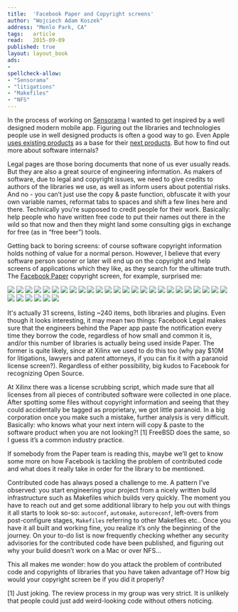```yaml
---
title:	'Facebook Paper and Copyright screens'
author: "Wojciech Adam Koszek"
address: "Menlo Park, CA"
tags:	article
read:	2015-09-09
published: true
layout:	layout_book
ads:
- 
spellcheck-allow:
- "Sensorama"
- "litigations"
- "Makefiles"
- "NFS"
---
```


In the process of working on [Sensorama](http://www.sensorama.org) I
wanted to get inspired by a well designed modern mobile app. Figuring
out the libraries and technologies people use in well designed products
is often a good way to go. Even Apple [uses existing
products](https://developer.apple.com/videos/wwdc/2014/?include=223) as
a base for their [next
products](https://developer.apple.com/videos/wwdc/2015/?id=801). But
how to find out more about software internals?

Legal pages are those boring documents that none of us ever usually
reads. But they are also a great source of engineering information. As
makers of software, due to legal and copyright issues, we need to give
credits to authors of the libraries we use, as well as inform users
about potential risks. And no - you can’t just use the copy & paste
function, obfuscate it with your own variable names, reformat tabs to
spaces and shift a few lines here and there. Technically you’re supposed
to credit people for their work. Basically: help people who have written
free code to put their names out there in the wild so that now and then
they might land some consulting gigs in exchange for free (as in “free
beer”) tools.

Getting back to boring screens: of course software copyright information
holds nothing of value for a normal person. However, I believe that
every software person sooner or later will end up on the copyright and
help screens of applications which they like, as they search for the
ultimate truth. The [Facebook Paper](https://www.facebook.com/paper)
copyright screen, for example, surprised me:


![](2015-09-08-copyright-screen-of-facebook-paper/image01.jpg)
![](2015-09-08-copyright-screen-of-facebook-paper/image13.jpg)
![](2015-09-08-copyright-screen-of-facebook-paper/image59.jpg)
![](2015-09-08-copyright-screen-of-facebook-paper/image15.jpg)
![](2015-09-08-copyright-screen-of-facebook-paper/image04.jpg)
![](2015-09-08-copyright-screen-of-facebook-paper/image11.jpg)
![](2015-09-08-copyright-screen-of-facebook-paper/image28.jpg)
![](2015-09-08-copyright-screen-of-facebook-paper/image56.jpg)
![](2015-09-08-copyright-screen-of-facebook-paper/image61.jpg)
![](2015-09-08-copyright-screen-of-facebook-paper/image39.jpg)
![](2015-09-08-copyright-screen-of-facebook-paper/image14.jpg)
![](2015-09-08-copyright-screen-of-facebook-paper/image45.jpg)
![](2015-09-08-copyright-screen-of-facebook-paper/image21.jpg)
![](2015-09-08-copyright-screen-of-facebook-paper/image23.jpg)
![](2015-09-08-copyright-screen-of-facebook-paper/image53.jpg)
![](2015-09-08-copyright-screen-of-facebook-paper/image12.jpg)
![](2015-09-08-copyright-screen-of-facebook-paper/image37.jpg)
![](2015-09-08-copyright-screen-of-facebook-paper/image31.jpg)
![](2015-09-08-copyright-screen-of-facebook-paper/image57.jpg)
![](2015-09-08-copyright-screen-of-facebook-paper/image41.jpg)
![](2015-09-08-copyright-screen-of-facebook-paper/image16.jpg)
![](2015-09-08-copyright-screen-of-facebook-paper/image49.jpg)
![](2015-09-08-copyright-screen-of-facebook-paper/image35.jpg)
![](2015-09-08-copyright-screen-of-facebook-paper/image33.jpg)
![](2015-09-08-copyright-screen-of-facebook-paper/image55.jpg)
![](2015-09-08-copyright-screen-of-facebook-paper/image32.jpg)
![](2015-09-08-copyright-screen-of-facebook-paper/image43.jpg)
![](2015-09-08-copyright-screen-of-facebook-paper/image19.jpg)
![](2015-09-08-copyright-screen-of-facebook-paper/image50.jpg)
![](2015-09-08-copyright-screen-of-facebook-paper/image34.jpg)
![](2015-09-08-copyright-screen-of-facebook-paper/image17.jpg)

It's actually 31 screens, listing ~240 items, both libraries and
plugins. Even though it looks interesting, it may mean two things:
Facebook Legal makes sure that the engineers behind the Paper app paste
the notification every time they borrow the code, regardless of how
small and common it is, and/or this number of libraries is actually
being used inside Paper. The former is quite likely, since at Xilinx we
used to do this too (why pay $10M for litigations, lawyers and patent
attorneys, if you can fix it with a paranoid license screen?).
Regardless of either possibility, big kudos to Facebook for recognizing
Open Source.

At Xilinx there was a license scrubbing script, which made sure that all
licenses from all pieces of contributed software were collected in one
place. After spotting some files without copyright information and
seeing that they could accidentally be tagged as proprietary, we got
little paranoid. In a big corporation once you make such a mistake,
further analysis is very difficult. Basically: who knows what your next
intern will copy & paste to the software product when you are not
looking?! [1] FreeBSD does the same, so I guess it’s a common industry
practice.

If somebody from the Paper team is reading this, maybe we’ll get to know
some more on how Facebook is tackling the problem of contributed code
and what does it really take in order for the library to be mentioned.

Contributed code has always posed a challenge to me. A pattern I’ve
observed: you start engineering your project from a nicely written build
infrastructure such as Makefiles which builds very quickly. The moment
you have to reach out and get some additional library to help you out
with things it all starts to look so-so: `autoconf`, `automake`,
`autoreconf`, left-overs from post-configure stages, `Makefiles`
referring to other Makefiles etc.. Once you have it all built and
working fine, you realize it’s only the beginning of the journey. On
your to-do list is now frequently checking whether any security
advisories for the contributed code have been published, and figuring
out why your build doesn’t work on a Mac or over NFS…

This all makes me wonder: how do you attack the problem of contributed
code and copyrights of libraries that you have taken advantage of? How
big would your copyright screen be if you did it properly?

[1] Just joking. The review process in my group was very strict. It is
unlikely that people could just add weird-looking code without others
noticing.
